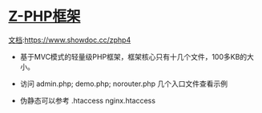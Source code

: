 # [Z-PHP框架](http://www.z-php.com)
[文档](https://www.showdoc.cc/zphp4):https://www.showdoc.cc/zphp4

- 基于MVC模式的轻量级PHP框架，框架核心只有十几个文件，100多KB的大小。

- 访问 admin.php; demo.php; norouter.php 几个入口文件查看示例

- 伪静态可以参考 .htaccess nginx.htaccess